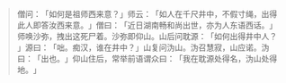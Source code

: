 
> 僧问：​「如何是祖师西来意？​」师云：​「如人在千尺井中，不假寸绳，出得此人即答汝西来意。​」僧曰：​「近日湖南畅和尚出世，亦为人东语西话。​」师唤沙弥，拽出这死尸着。沙弥即仰山。山后问耽源：​「如何出得井中人？​」源曰：​「咄。痴汉，谁在井中？​」山复问沩山。沩召慧寂，山应诺。沩曰：​「出也。​」仰山住后，常举前语谓众曰：​「我在耽源处得名，沩山处得地。​」
